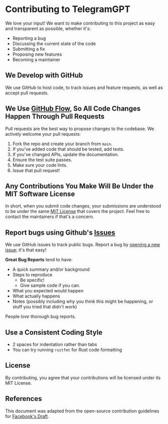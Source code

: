 # Contributing to TelegramGPT

We love your input! We want to make contributing to this project as easy and transparent as possible, whether it's:

- Reporting a bug
- Discussing the current state of the code
- Submitting a fix
- Proposing new features
- Becoming a maintainer

## We Develop with GitHub

We use GitHub to host code, to track issues and feature requests, as well as accept pull requests.

## We Use [GitHub Flow](https://guides.github.com/introduction/flow/index.html), So All Code Changes Happen Through Pull Requests

Pull requests are the best way to propose changes to the codebase. We actively welcome your pull requests:

1. Fork the repo and create your branch from `main`.
2. If you've added code that should be tested, add tests.
3. If you've changed APIs, update the documentation.
4. Ensure the test suite passes.
5. Make sure your code lints.
6. Issue that pull request!

## Any Contributions You Make Will Be Under the MIT Software License

In short, when you submit code changes, your submissions are understood to be under the same [MIT License](https://choosealicense.com/licenses/mit/) that covers the project. Feel free to contact the maintainers if that's a concern.

## Report bugs using Github's [Issues](https://github.com/rossheat/telegramgpt/issues)

We use GitHub issues to track public bugs. Report a bug by [opening a new issue](https://github.com/rossheat/telegramgpt/issues/new); it's that easy!

**Great Bug Reports** tend to have:

- A quick summary and/or background
- Steps to reproduce
  - Be specific!
  - Give sample code if you can.
- What you expected would happen
- What actually happens
- Notes (possibly including why you think this might be happening, or stuff you tried that didn't work)

People *love* thorough bug reports.

## Use a Consistent Coding Style

* 2 spaces for indentation rather than tabs
* You can try running `rustfmt` for Rust code formatting

## License

By contributing, you agree that your contributions will be licensed under its MIT License.

## References

This document was adapted from the open-source contribution guidelines for [Facebook's Draft](https://github.com/facebook/draft-js/blob/master/CONTRIBUTING.md).
